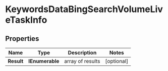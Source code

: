 # KeywordsDataBingSearchVolumeLiveTaskInfo


## Properties

| Name | Type | Description | Notes |
|------------ | ------------- | ------------- | -------------|
**Result** | **IEnumerable<KeywordsDataBingSearchVolumeLiveResultInfo>** | array of results |[optional]|